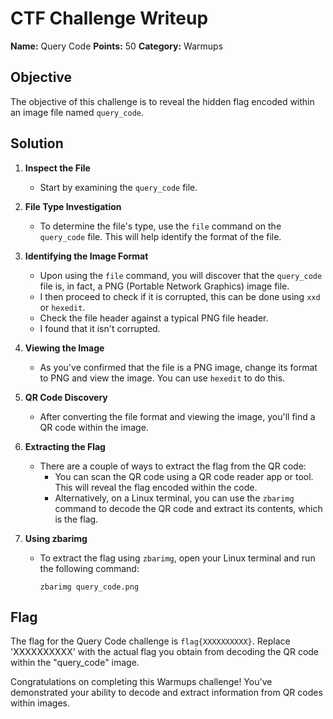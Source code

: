 # CTF Challenge Writeup
**Name:** Query Code
**Points:** 50
**Category:** Warmups

## Objective

The objective of this challenge is to reveal the hidden flag encoded within an image file named ```query_code```.

## Solution

1. **Inspect the File**
   - Start by examining the ```query_code``` file.

2. **File Type Investigation**
   - To determine the file's type, use the ```file``` command on the ```query_code``` file. This will help identify the format of the file.

3. **Identifying the Image Format**
   - Upon using the ```file``` command, you will discover that the ```query_code``` file is, in fact, a PNG (Portable Network Graphics) image file. 
   - I then proceed to check if it is corrupted, this can be done using ```xxd``` or ```hexedit```.
   - Check the file header against a typical PNG file header.
   - I found that it isn't corrupted.

4. **Viewing the Image**
   - As you've confirmed that the file is a PNG image, change its format to PNG and view the image. You can use ```hexedit``` to do this. 

5. **QR Code Discovery**
   - After converting the file format and viewing the image, you'll find a QR code within the image.

6. **Extracting the Flag**
   - There are a couple of ways to extract the flag from the QR code:
     - You can scan the QR code using a QR code reader app or tool. This will reveal the flag encoded within the code.
     - Alternatively, on a Linux terminal, you can use the ```zbarimg``` command to decode the QR code and extract its contents, which is the flag.

7. **Using zbarimg**
   - To extract the flag using ``zbarimg``, open your Linux terminal and run the following command:
     ```
     zbarimg query_code.png
     ```

## Flag
The flag for the Query Code challenge is `flag{XXXXXXXXXX}`. Replace 'XXXXXXXXXX' with the actual flag you obtain from decoding the QR code within the "query_code" image.

Congratulations on completing this Warmups challenge! You've demonstrated your ability to decode and extract information from QR codes within images.

